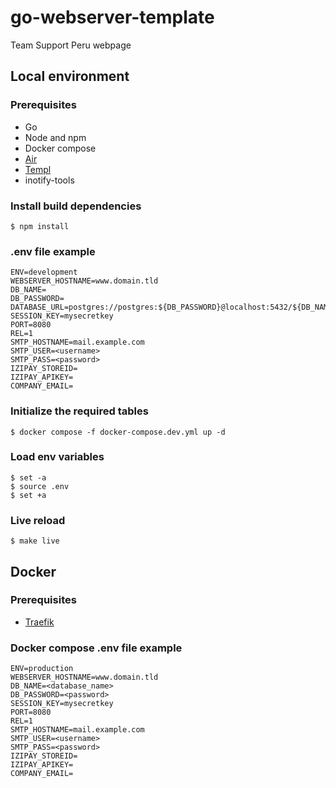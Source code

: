 # go-webserver-template
Team Support Peru webpage

## Local environment

### Prerequisites
* Go
* Node and npm
* Docker compose
* [Air](https://github.com/cosmtrek/air#installation)
* [Templ](https://templ.guide/quick-start/installation)
* inotify-tools

### Install build dependencies
```shell
$ npm install
```

### .env file example
```
ENV=development
WEBSERVER_HOSTNAME=www.domain.tld
DB_NAME=
DB_PASSWORD=
DATABASE_URL=postgres://postgres:${DB_PASSWORD}@localhost:5432/${DB_NAME}
SESSION_KEY=mysecretkey
PORT=8080
REL=1
SMTP_HOSTNAME=mail.example.com
SMTP_USER=<username>
SMTP_PASS=<password>
IZIPAY_STOREID=
IZIPAY_APIKEY=
COMPANY_EMAIL=
```

### Initialize the required tables
```shell
$ docker compose -f docker-compose.dev.yml up -d
```

### Load env variables
```shell
$ set -a
$ source .env
$ set +a
```

### Live reload
```shell
$ make live
```

## Docker

### Prerequisites
* [Traefik](https://doc.traefik.io/traefik/getting-started/quick-start/)

### Docker compose .env file example
```
ENV=production
WEBSERVER_HOSTNAME=www.domain.tld
DB_NAME=<database_name>
DB_PASSWORD=<password>
SESSION_KEY=mysecretkey
PORT=8080
REL=1
SMTP_HOSTNAME=mail.example.com
SMTP_USER=<username>
SMTP_PASS=<password>
IZIPAY_STOREID=
IZIPAY_APIKEY=
COMPANY_EMAIL=
```
